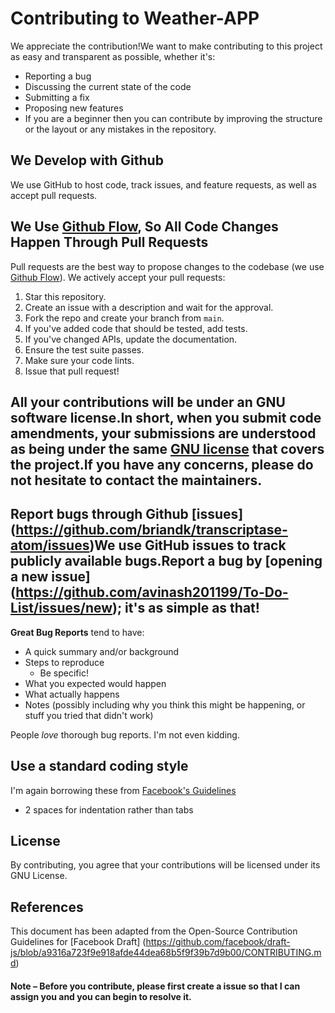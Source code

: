 # Contributing to Weather-APP
We appreciate the contribution!We want to make contributing to this project as easy and transparent as possible, whether it's:

- Reporting a bug
- Discussing the current state of the code
- Submitting a fix
- Proposing new features
- If you are a beginner then you can contribute by improving the structure or the layout or any mistakes in the repository.

## We Develop with Github
We use GitHub to host code, track issues, and feature requests, as well as accept pull requests.

## We Use [Github Flow](https://guides.github.com/introduction/flow/index.html), So All Code Changes Happen Through Pull Requests
Pull requests are the best way to propose changes to the codebase (we use [Github Flow](https://guides.github.com/introduction/flow/index.html)). We actively accept your  pull requests:

1. Star this repository.
2. Create an issue with a description and wait for the approval.
2. Fork the repo and create your branch from `main`.
3. If you've added code that should be tested, add tests.
4. If you've changed APIs, update the documentation.
5. Ensure the test suite passes.
6. Make sure your code lints.
7. Issue that pull request!

## All your contributions will be under an GNU software license.In short, when you submit code amendments, your submissions are understood as being under the same [GNU license](http://choosealicense.com/licenses/mit/) that covers the project.If you have any concerns, please do not hesitate to contact the maintainers.


## Report bugs through Github [issues] (https://github.com/briandk/transcriptase-atom/issues)We use GitHub issues to track publicly available bugs.Report a bug by [opening a new issue] (https://github.com/avinash201199/To-Do-List/issues/new); it's as simple as that!

**Great Bug Reports** tend to have:

- A quick summary and/or background
- Steps to reproduce
  - Be specific!
- What you expected would happen
- What actually happens
- Notes (possibly including why you think this might be happening, or stuff you tried that didn't work)

People *love* thorough bug reports. I'm not even kidding.

## Use a standard coding style

I'm again borrowing these from [Facebook's Guidelines](https://github.com/facebook/draft-js/blob/a9316a723f9e918afde44dea68b5f9f39b7d9b00/CONTRIBUTING.md)

* 2 spaces for indentation rather than tabs

## License
By contributing, you agree that your contributions will be licensed under its GNU License.

## References
This document has been adapted from the Open-Source Contribution Guidelines for [Facebook Draft] (https://github.com/facebook/draft-js/blob/a9316a723f9e918afde44dea68b5f9f39b7d9b00/CONTRIBUTING.md)

#### Note – Before you contribute, please first create a issue so that I can assign you and you can begin to resolve it.